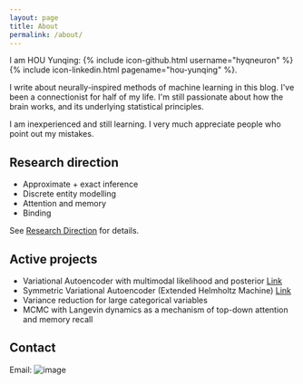 ```yaml
---
layout: page
title: About
permalink: /about/
---
```


I am HOU Yunqing:
{% include icon-github.html username="hyqneuron" %} {% include icon-linkedin.html pagename="hou-yunqing" %}. 

I write about neurally-inspired methods of machine learning in this blog. I've been a connectionist for half of my life.
I'm still passionate about how the brain works, and its underlying statistical principles. 

I am inexperienced and still learning. I very much appreciate people who point out my mistakes.

## Research direction

* Approximate + exact inference
* Discrete entity modelling
* Attention and memory
* Binding

See [Research Direction](/direction) for details.

## Active projects

* Variational Autoencoder with multimodal likelihood and posterior [Link](/blog/multimodal)
* Symmetric Variational Autoencoder (Extended Helmholtz Machine) [Link](/blog/symmetric_vae)
* Variance reduction for large categorical variables
* MCMC with Langevin dynamics as a mechanism of top-down attention and memory recall

## Contact

Email: ![image](http://www.text2image.com/user_images/text2image_D21289_20170715_163519.png)

